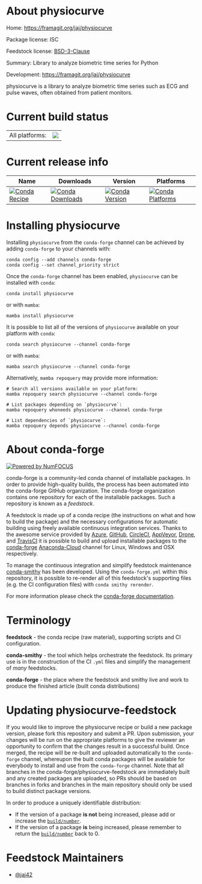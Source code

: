 About physiocurve
=================

Home: https://framagit.org/jaj/physiocurve

Package license: ISC

Feedstock license: [BSD-3-Clause](https://github.com/conda-forge/physiocurve-feedstock/blob/main/LICENSE.txt)

Summary: Library to analyze biometric time series for Python

Development: https://framagit.org/jaj/physiocurve

physiocurve is a library to analyze biometric time series such as ECG and
pulse waves, often obtained from patient monitors.


Current build status
====================


<table><tr><td>All platforms:</td>
    <td>
      <a href="https://dev.azure.com/conda-forge/feedstock-builds/_build/latest?definitionId=16623&branchName=main">
        <img src="https://dev.azure.com/conda-forge/feedstock-builds/_apis/build/status/physiocurve-feedstock?branchName=main">
      </a>
    </td>
  </tr>
</table>

Current release info
====================

| Name | Downloads | Version | Platforms |
| --- | --- | --- | --- |
| [![Conda Recipe](https://img.shields.io/badge/recipe-physiocurve-green.svg)](https://anaconda.org/conda-forge/physiocurve) | [![Conda Downloads](https://img.shields.io/conda/dn/conda-forge/physiocurve.svg)](https://anaconda.org/conda-forge/physiocurve) | [![Conda Version](https://img.shields.io/conda/vn/conda-forge/physiocurve.svg)](https://anaconda.org/conda-forge/physiocurve) | [![Conda Platforms](https://img.shields.io/conda/pn/conda-forge/physiocurve.svg)](https://anaconda.org/conda-forge/physiocurve) |

Installing physiocurve
======================

Installing `physiocurve` from the `conda-forge` channel can be achieved by adding `conda-forge` to your channels with:

```
conda config --add channels conda-forge
conda config --set channel_priority strict
```

Once the `conda-forge` channel has been enabled, `physiocurve` can be installed with `conda`:

```
conda install physiocurve
```

or with `mamba`:

```
mamba install physiocurve
```

It is possible to list all of the versions of `physiocurve` available on your platform with `conda`:

```
conda search physiocurve --channel conda-forge
```

or with `mamba`:

```
mamba search physiocurve --channel conda-forge
```

Alternatively, `mamba repoquery` may provide more information:

```
# Search all versions available on your platform:
mamba repoquery search physiocurve --channel conda-forge

# List packages depending on `physiocurve`:
mamba repoquery whoneeds physiocurve --channel conda-forge

# List dependencies of `physiocurve`:
mamba repoquery depends physiocurve --channel conda-forge
```


About conda-forge
=================

[![Powered by
NumFOCUS](https://img.shields.io/badge/powered%20by-NumFOCUS-orange.svg?style=flat&colorA=E1523D&colorB=007D8A)](https://numfocus.org)

conda-forge is a community-led conda channel of installable packages.
In order to provide high-quality builds, the process has been automated into the
conda-forge GitHub organization. The conda-forge organization contains one repository
for each of the installable packages. Such a repository is known as a *feedstock*.

A feedstock is made up of a conda recipe (the instructions on what and how to build
the package) and the necessary configurations for automatic building using freely
available continuous integration services. Thanks to the awesome service provided by
[Azure](https://azure.microsoft.com/en-us/services/devops/), [GitHub](https://github.com/),
[CircleCI](https://circleci.com/), [AppVeyor](https://www.appveyor.com/),
[Drone](https://cloud.drone.io/welcome), and [TravisCI](https://travis-ci.com/)
it is possible to build and upload installable packages to the
[conda-forge](https://anaconda.org/conda-forge) [Anaconda-Cloud](https://anaconda.org/)
channel for Linux, Windows and OSX respectively.

To manage the continuous integration and simplify feedstock maintenance
[conda-smithy](https://github.com/conda-forge/conda-smithy) has been developed.
Using the ``conda-forge.yml`` within this repository, it is possible to re-render all of
this feedstock's supporting files (e.g. the CI configuration files) with ``conda smithy rerender``.

For more information please check the [conda-forge documentation](https://conda-forge.org/docs/).

Terminology
===========

**feedstock** - the conda recipe (raw material), supporting scripts and CI configuration.

**conda-smithy** - the tool which helps orchestrate the feedstock.
                   Its primary use is in the construction of the CI ``.yml`` files
                   and simplify the management of *many* feedstocks.

**conda-forge** - the place where the feedstock and smithy live and work to
                  produce the finished article (built conda distributions)


Updating physiocurve-feedstock
==============================

If you would like to improve the physiocurve recipe or build a new
package version, please fork this repository and submit a PR. Upon submission,
your changes will be run on the appropriate platforms to give the reviewer an
opportunity to confirm that the changes result in a successful build. Once
merged, the recipe will be re-built and uploaded automatically to the
`conda-forge` channel, whereupon the built conda packages will be available for
everybody to install and use from the `conda-forge` channel.
Note that all branches in the conda-forge/physiocurve-feedstock are
immediately built and any created packages are uploaded, so PRs should be based
on branches in forks and branches in the main repository should only be used to
build distinct package versions.

In order to produce a uniquely identifiable distribution:
 * If the version of a package **is not** being increased, please add or increase
   the [``build/number``](https://docs.conda.io/projects/conda-build/en/latest/resources/define-metadata.html#build-number-and-string).
 * If the version of a package **is** being increased, please remember to return
   the [``build/number``](https://docs.conda.io/projects/conda-build/en/latest/resources/define-metadata.html#build-number-and-string)
   back to 0.

Feedstock Maintainers
=====================

* [@jaj42](https://github.com/jaj42/)

